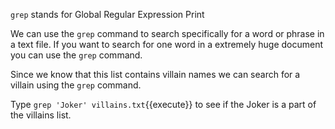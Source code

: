 `grep` stands for Global Regular Expression Print  

We can use the `grep` command to search specifically for a word or phrase in a text file. If you want to search for one word in a extremely huge document you can use the `grep` command.  

Since we know that this list contains villain names we can search for a villain using the `grep` command.  

Type `grep 'Joker' villains.txt`{{execute}} to see if the Joker is a part of the villains list.
